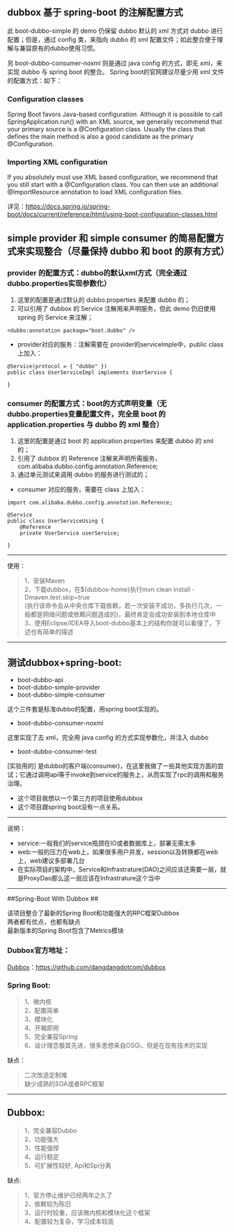## dubbox 基于 spring-boot 的注解配置方式

此  boot-dubbo-simple 的 demo 仍保留 dubbo 默认的 xml 方式对 dubbo 进行配置；但是，通过 config 类，来指向 dubbo 的 xml 配置文件；如此整合便于理解与兼容原有的dubbo使用习惯。

另 boot-dubbo-consumer-noxml 则是通过 java config 的方式，即无 xml，来实现 dubbo 与 spring boot 的整合。
Spring boot的官网建议尽量少用 xml 文件的配置方式：如下：

### Configuration classes
Spring Boot favors Java-based configuration. Although it is possible to call SpringApplication.run() with an XML source, we generally recommend that your primary source is a @Configuration class. Usually the class that defines the main method is also a good candidate as the primary @Configuration.
### Importing XML configuration
If you absolutely must use XML based configuration, we recommend that you still start with a @Configuration class. You can then use an additional @ImportResource annotation to load XML configuration files.

详见：https://docs.spring.io/spring-boot/docs/current/reference/html/using-boot-configuration-classes.html

## simple provider 和 simple consumer 的简易配置方式来实现整合（尽量保持 dubbo 和  boot 的原有方式）

### provider 的配置方式：dubbo的默认xml方式（完全通过dubbo.properties实现参数化）

1. 这里的配置是通过默认的 dubbo.properties 来配置 dubbo 的；
2. 可以引用了 dubbox 的 Service 注解用来声明服务，但此 demo 仍旧使用 spring 的 Service 来注解；

```
<dubbo:annotation package="boot.dubbo" />

```

- provider对应的服务：注解需要在 provider的serviceImple中，public class上加入：

```
@Service(protocol = { "dubbo" })
public class UserServiceImpl implements UserService {

}
```

### consumer 的配置方式：boot的方式声明变量（无dubbo.properties变量配置文件，完全是 boot 的 application.properties 与 dubbo 的 xml 整合）
1. 这里的配置是通过 boot 的 application.properties 来配置 dubbo 的 xml 的；
2. 引用了 dubbox 的 Reference 注解来声明所需服务， com.alibaba.dubbo.config.annotation.Reference;
3. 通过单元测试来调用 dubbo 的服务进行测试的；

- consumer 对应的服务，需要在 class 上加入：

```
import com.alibaba.dubbo.config.annotation.Reference;

@Service
public class UserServiceUsing {
	@Reference
	private UserService userService;
	
}
```	


---------------------------------------------------------

使用：<br>
 > 1、安装Maven<br>
 > 2、下载dubbox，在${dubbox-home}执行mvn clean install -Dmaven.test.skip=true <br> (执行该命令会从中央仓库下载依赖，若一次安装不成功，多执行几次，一般都是网络问题或依赖问题造成的)，最终肯定会成功安装到本地仓库中<br>
 > 3、使用Eclipse/IDEA导入boot-dubbo基本上的结构你就可以看懂了，下述也有简单的描述<br>
 

 ---------------------------------------
 
 
## 测试dubbox+spring-boot:<br>
 * boot-dubbo-api
 * boot-dubbo-simple-provider
 * boot-dubbo-simple-consumer

 这个三件套是标准dubbo的配置，用spring boot实现的。

 * boot-dubbo-consumer-noxml
 
 这里实现了去 xml，完全用 java config 的方式实现参数化，并注入 dubbo 
 

 * boot-dubbo-consumer-test 
 
 [实验用的] 是dubbo的客户端(consumer)，在这里我做了一些其他实现方面的尝试；它通过调用api等于invoke到service的服务上，从而实现了rpc的调用和服务治理。

 * 这个项目我想以一个第三方的项目使用dubbox
 * 这个项目跟spring boot没有一点关系。



--------------------------------------
说明：<br>
 * service:一般我们的service瓶颈在IO或者数据库上，部署无需太多
 * web:一般的压力在web上，如果很多用户并发，session以及转换都在web上，web建议多部署几台
 * 在实际项目的架构中，Service和Infrastrature(DAO)之间应该还需要一层，就是ProxyDao那么这一层应该在Infrastrature这个当中


 ----

##Spring-Boot With Dubbox ##

该项目整合了最新的Spring Boot和功能强大的RPC框架Dubbox<br>
两者都有优点，也都有缺点<br>
最新版本的Spring Boot包含了Metrics模块<br>

### Dubbox官方地址：<br>
[Dubbox](https://github.com/dangdangdotcom/dubbox)：https://github.com/dangdangdotcom/dubbox<br>


### Spring Boot: <br>
 
> 1、微内核<br>
> 2、配置简单<br>
> 3、模块化<br>
> 4、开箱即用<br>
> 5、完全兼容Spring<br>
> 6、设计理念极其先进，很多思想来自OSGi，但是在现有技术的实现<br>


缺点：<br>

 > 二次改造定制难<br>
 > 缺少成熟的SOA或者RPC框架<br>


----------


Dubbox:<br>
-------
 > 1、完全兼容Dubbo<br>
 > 2、功能强大<br>
 > 3、性能强悍<br>
 > 4、运行稳定<br>
 > 5、可扩展性较好, Api和Spi分离<br>

缺点:

> 1、官方停止维护已经两年之久了<br>
 > 2、依赖较为陈旧<br>
 > 3、运行时较重，应该微内核和模块化这个框架<br>
 > 4、配置较为复杂，学习成本较高<br>



